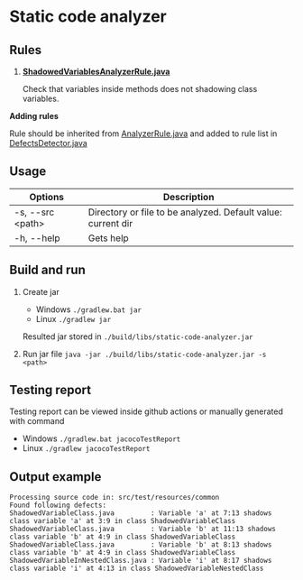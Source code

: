 # Static code analyzer

## Rules
1. **[ShadowedVariablesAnalyzerRule.java](src%2Fmain%2Fjava%2Fanalyzer%2FShadowedVariablesAnalyzerRule.java)**

    Check that variables inside methods does not shadowing class variables.

**Adding rules**

Rule should be inherited from [AnalyzerRule.java](src%2Fmain%2Fjava%2Fanalyzer%2FAnalyzerRule.java) 
and added to rule list in [DefectsDetector.java](src%2Fmain%2Fjava%2FDefectsDetector.java)

## Usage

| Options            | Description                                                  |
|--------------------|--------------------------------------------------------------|
| -s, --src \<path\> | Directory or file to be analyzed. Default value: current dir |
| -h, --help         | Gets help                                                    |

## Build and run
1. Create jar
   - Windows
   ``./gradlew.bat jar``
   - Linux
   ``./gradlew jar``
   
    Resulted jar stored in ``./build/libs/static-code-analyzer.jar``
2. Run jar file 
    ``java -jar ./build/libs/static-code-analyzer.jar -s <path>``

## Testing report
Testing report can be viewed inside github actions 
or 
manually generated with command 
- Windows
  ``./gradlew.bat jacocoTestReport``
- Linux
  ``./gradlew jacocoTestReport``

## Output example

```
Processing source code in: src/test/resources/common
Found following defects:
ShadowedVariableClass.java         : Variable 'a' at 7:13 shadows class variable 'a' at 3:9 in class ShadowedVariableClass
ShadowedVariableClass.java         : Variable 'b' at 11:13 shadows class variable 'b' at 4:9 in class ShadowedVariableClass
ShadowedVariableClass.java         : Variable 'b' at 8:13 shadows class variable 'b' at 4:9 in class ShadowedVariableClass
ShadowedVariableInNestedClass.java : Variable 'i' at 8:17 shadows class variable 'i' at 4:13 in class ShadowedVariableNestedClass
```
